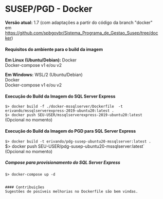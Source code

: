 # SUSEP/PGD - Docker

**Versão atual:** 1.7 (com adaptações a partir do código da branch "docker" em https://github.com/spbgovbr/Sistema_Programa_de_Gestao_Susep/tree/docker)

#### Requisitos do ambiente para o build da imagem

**Em Linux (Ubuntu/Debian):**
Docker  
Docker-compose v1 e/ou v2 

**Em Windows:** 
WSL/2 (Ubuntu/Debian)  
Docker  
Docker-compose v1 e/ou v2  

#### Execução do Build da Imagem do SQL Server Express  

`$> docker build -f ./docker-mssqlserver/Dockerfile  -t erivando/mssqlserverexpress-2019-ubuntu20:latest .`  
`$> docker push SEU-USER/mssqlserverexpress-2019-ubuntu20:latest` (Opcional no momento)  

#### Execução do Build da Imagem do PGD para SQL Server Express

`$> docker build -t erivando/pdg-susep-ubuntu20-mssqlserver:latest .  
`$> docker push SEU-USER/pdg-susep-ubuntu20-mssqlserver:latest` (Opcional no momento)  

##### Compose para provisionamento do SQL Server Express  

`$> docker-compose up -d`  
```

#### Contribuições
Sugestões de posíveis melhorias no Dockerfile são bem vindas.
